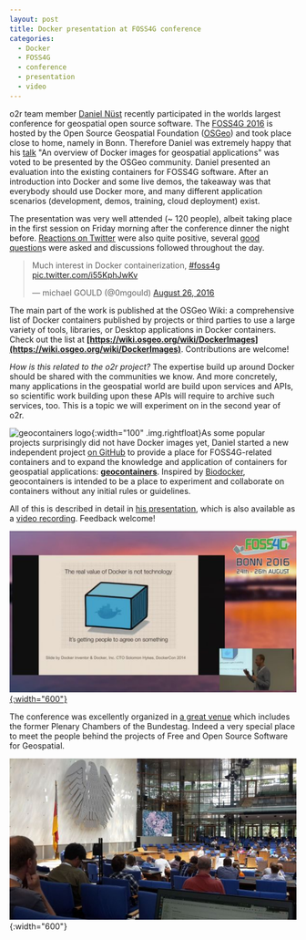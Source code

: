 ```yaml
---
layout: post
title: Docker presentation at FOSS4G conference
categories:
  - Docker
  - FOSS4G
  - conference
  - presentation
  - video
---
```


o2r team member [Daniel Nüst](https://twitter.com/nordholmen) recently participated in the worlds largest conference for geospatial open source software. The [FOSS4G 2016](2016.foss4g.org) is hosted by the Open Source Geospatial Foundation ([OSGeo](http://www.osgeo.org/)) and took place close to home, namely in Bonn. Therefore Daniel was extremely happy that his [talk](http://2016.foss4g.org/talks.html#146) "An overview of Docker images for geospatial applications" was voted to be presented by the OSGeo community. Daniel presented an evaluation into the existing containers for FOSS4G software. After an introduction into Docker and some live demos, the takeaway was that everybody should use Docker more, and many different application scenarios (development, demos, training, cloud deployment) exist.

The presentation was very well attended (~ 120 people), albeit taking place in the first session on Friday morning after the conference dinner the night before. [Reactions on Twitter](https://twitter.com/search?q=foss4g%20docker&src=typd) were also quite positive, several [good question](https://twitter.com/foss4g/status/769081504718852119)s were asked and discussions followed throughout the day.

<blockquote class="twitter-tweet" data-lang="en"><p lang="en" dir="ltr">Much interest in Docker containerization, <a href="https://twitter.com/hashtag/foss4g?src=hash">#foss4g</a> <a href="https://t.co/i55KphJwKv">pic.twitter.com/i55KphJwKv</a></p>&mdash; michael GOULD (@0mgould) <a href="https://twitter.com/0mgould/status/769075459225219072">August 26, 2016</a></blockquote>
<script async src="//platform.twitter.com/widgets.js" charset="utf-8"></script>

The main part of the work is published at the OSGeo Wiki: a comprehensive list of Docker containers published by projects or third parties to use a large variety of tools, libraries, or Desktop applications in Docker containers. Check out the list at **[https://wiki.osgeo.org/wiki/DockerImages](https://wiki.osgeo.org/wiki/DockerImages)**. Contributions are welcome!

_How is this related to the o2r project?_ The expertise build up around Docker should be shared with the communities we know. And more concretely, many applications in the geospatial world are build upon services and APIs, so scientific work building upon these APIs will require to archive such services, too. This is a topic we will experiment on in the second year of o2r.

![geocontainers logo](http://geocontainers.org/img/geocontainers-logo.png "geocontainers logo"){:width="100" .img.rightfloat}As some popular projects surprisingly did not have Docker images yet, Daniel started a new independent project [on GitHub](https://github.com/geocontainers/) to provide a place for FOSS4G-related containers and to expand the knowledge and application of containers for geospatial applications: **[geocontainers](http://geocontainers.org/)**. Inspired by [Biodocker](http://biodocker.org/), geocontainers is intended to be a place to experiment and collaborate on containers without any initial rules or guidelines.

All of this is described in detail in [his presentation](http://www.slideshare.net/nuest/docker-foss4g-2016-bonn-public), which is also available as a [video recording](http://ftp5.gwdg.de/pub/misc/openstreetmap/FOSS4G-2016/foss4g-2016-1146-an_overview_of_docker_images_for_geospatial_applications-hd.mp4). Feedback welcome!

[![presentation video screenshot](/public/images/2016-08_foss4g-video-docker.jpg "presentation video screenshot"){:width="600"}](http://ftp5.gwdg.de/pub/misc/openstreetmap/FOSS4G-2016/foss4g-2016-1146-an_overview_of_docker_images_for_geospatial_applications-hd.mp4)

The conference was excellently organized in [a great venue](http://www.worldccbonn.com/en/history.html) which includes the former Plenary Chambers of the Bundestag. Indeed a very special place to meet the people behind the projects of Free and Open Source Software for Geospatial.

![FOSS4G keynote in Bundestag's old Plenary Chamber](/public/images/2016-09_foss4g-plenary-chamber.jpg "FOSS4G keynote in Bundestag's old Plenary Chamber"){:width="600"}